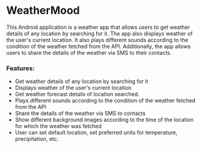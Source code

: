 # WeatherMood
This Android application is a weather app that allows users to get weather details of any location by searching for it. The app also displays weather of the user's current location. It also plays different sounds according to the condition of the weather fetched from the API. Additionally, the app allows users to share the details of the weather via SMS to their contacts.

### Features:
- Get weather details of any location by searching for it
- Displays weather of the user's current location
- Get weather forecast details of location searched.
- Plays different sounds according to the condition of the weather fetched from the API
- Share the details of the weather via SMS to contacts
- Show different background images according to the time of the location for which the weather was fetched
- User can set default location, set preferred units for temperature, precipitation, etc.
